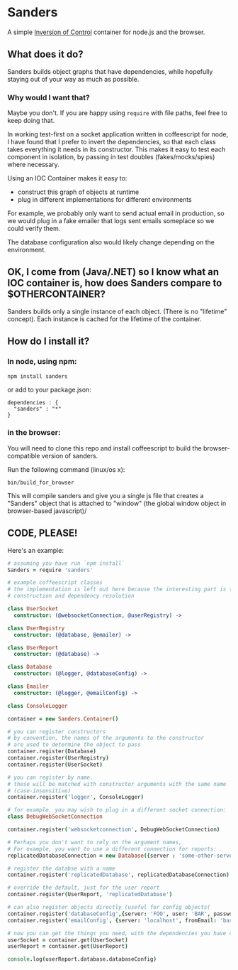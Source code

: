 # Sanders

A simple [Inversion of Control](http://en.wikipedia.org/wiki/Inversion_of_control) container for node.js and the browser.


## What does it do?

Sanders builds object graphs that have dependencies, while hopefully staying out of your way as much as possible.

### Why would I want that?

Maybe you don't. If you are happy using ```require``` with file paths, feel free to keep doing that.

In working test-first on a socket application written in coffeescript for node, I have found that I prefer to invert the dependencies, so that each class takes everything it needs in its constructor.
This makes it easy to test each component in isolation, by passing in test doubles (fakes/mocks/spies) where necessary.

Using an IOC Container  makes it easy to:
- construct this graph of objects at runtime
- plug in different implementations for different environments

For example, we probably only want to send actual email in production, so we would plug in a fake emailer that logs sent emails someplace so we could verify them.

The database configuration also would likely change depending on the environment.

## OK, I come from (Java/.NET) so I know what an IOC container is, how does Sanders compare to $OTHERCONTAINER?

Sanders builds only a single instance of each object. (There is no "lifetime" concept).
Each instance is cached for the lifetime of the container.

## How do I install it?

### In node, using npm:

```
npm install sanders
```

or add to your package.json:

```
dependencies : {
  "sanders" : "*"
}
```

### in the browser:

You will need to clone this repo and install coffeescript to build the browser-compatible version of sanders.

Run the following command (linux/os x):
```
bin/build_for_browser
```

This will compile sanders and give you a single js file that creates a "Sanders" object that is attached to "window" (the global window object in browser-based javascript)/

## CODE, PLEASE!
Here's an example:

```coffee
# assuming you have run `npm install`
Sanders = require 'sanders'

# example coffeescript classes
# the implementation is left out here because the interesting part is the
# construction and dependency resolution

class UserSocket
  constructor: (@websocketConnection, @userRegistry) ->

class UserRegistry
  constructor: (@database, @emailer) ->

class UserReport
  constructor: (@database) ->

class Database
  constructor: (@logger, @databaseConfig) ->

class Emailer
  constructor: (@logger, @emailConfig) ->

class ConsoleLogger

container = new Sanders.Container()

# you can register constructors
# by convention, the names of the arguments to the constructor
# are used to determine the object to pass
container.register(Database)
container.register(UserRegistry)
container.register(UserSocket)

# you can register by name.
# these will be matched with constructor arguments with the same name
# (case-insensitive)
container.register('logger', ConsoleLogger)

# for example, you may wish to plug in a different socket connection:
class DebugWebSocketConnection

container.register('websocketconnection', DebugWebSocketConnection)

# Perhaps you don't want to rely on the argument names,
# For example, you want to use a different connection for reports:
replicatedDatabaseConnection = new Database({server : 'some-other-server'})

# register the databse with a name
container.register('replicatedDatabase', replicatedDatabaseConnection)

# override the default, just for the user report
container.register(UserReport, 'replicatedDatabase')

# can also register objects directly (useful for config objects(
container.register('databaseConfig',{server: 'FOO', user: 'BAR', password : 'BAZ'})
container.register('emailConfig', {server: 'localhost', fromEmail: 'bar@example.com'})

# now you can get the things you need, with the dependencies you have configured
userSocket = container.get(UserSocket)
userReport = container.get(UserReport)

console.log(userReport.database.databaseConfig)
```

